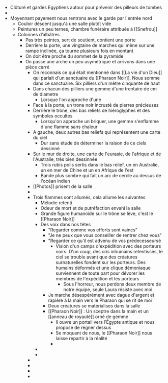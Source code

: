 - Clôturé et gardes Egyptiens autour pour prévenir des pilleurs de tombes
-
- Moyennant payement nous rentrons avec le garde par l'entrée nord
	- Couloir déscent jusqu'à une salle plutôt vide
	- Peintures un peu ternes, chambre funéraire attribués à [[Snefrou]]
	- Colonnes d’albâtres
		- Pas très peintes, sert de soutient, contient une porte
		- Derrière la porte, une vingtaine de marches qui mène sur une rampe inclinée, ça tourne plusieurs fois en montant
		- On doit être proche du sommet de la pyramide
		- On passe une arche un peu asymétrique et arrivons dans une pièce carré
			- On reconnais ce qui était mentionné dans [[La vie d'un Dieu]] qui parlait d'un sanctuaire du [[Pharaon Noir]]. Nous somme dans ce sanctuaire. Six pilliers d'un mètre cinquante de haut
			- Dans chacun des pilliers une gemme d'une trentaire de cm de diametre
				- Lorsque l'on approche d'une
			- Face à la porte, un trone noir incrusté de pierres précieuses
			- Derrière le trône, des bas reliefs de hiéroglyphes et des symboles occultes
				- Lorsqu'on approche un briquer, une gemme s'enflamme d'une flamme sans chaleur
			- A gauche, deux autres bas reliefs qui représentent une carte du ciel
				- Dur sans étude de déterminer la raison de ce ciels dessinné
			- Sur le mur de droite, une carte de l'eurasie, de l'afrique et de l'Australie, très bien dessinnée
				- Trois rubis polis sertis dans le bas relief, un en Australie, un en mer de Chine et un en Afrique de l'est
				- Bande plus sombre qui fait un arc de cercle au dessus de l'océan indien
			- [[Photos]] prisent de la salle
			-
			- Trois flammes sont allumés, cela allume les suivantes
				- Mélodie retenti
				- Odeur de mort et de putréfaction envahi la salle
				- Grande figure humanoïde sur le trône se lève, c'est le [[Pharaon Noir]]
				- Des voix dans nos têtes
					- "Regarder comme vos efforts sont vaincs"
					- "Je ne peux que vous conseiller de rentrer chez vous"
					- "Regarder ce qu'il est advenu de vos prédecesseursé
						- Vision d'un camps d'expédition avec des porteurs noirs. D'un coup, des cris inhumains retentisses, le ciel se trouble avant que des créatures surnaturelles fondent sur les porteurs. Des humains déformés et une clique démoniaque surviennent de toute part pour dévorer les membres de l'expédition et les porteurs
							- Sous l'horreur, nous perdons deux membre de notre équipe, seule Laura résiste avec moi
					- Je marche désespérément avec dague d'argent et rapière à la main vers le Pharaon qui se rit de moi
					- Deux créatures se matérialises dans la salle
					- [[Pharaon Noir]] : Un sceptre dans la main et un [[anneau de royauté]] orné de gemme
						- Il ouvre un portail vers l’Égypte antique et nous propose de régner dessus
						- Se moquant de nous, le [[Pharaon Noir]] nous laisse repartir à la réalité
						-
				-
				-
			-
			-
			-
			-